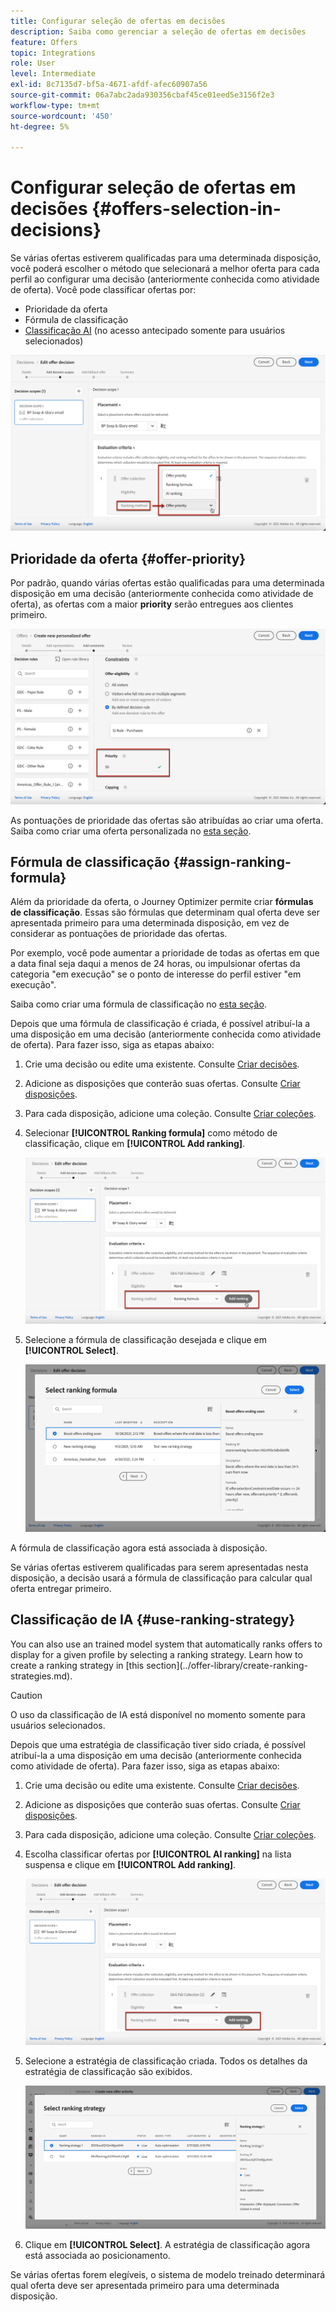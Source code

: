 ```yaml
---
title: Configurar seleção de ofertas em decisões
description: Saiba como gerenciar a seleção de ofertas em decisões
feature: Offers
topic: Integrations
role: User
level: Intermediate
exl-id: 8c7135d7-bf5a-4671-afdf-afec60907a56
source-git-commit: 06a7abc2ada930356cbaf45ce01eed5e3156f2e3
workflow-type: tm+mt
source-wordcount: '450'
ht-degree: 5%

---
```


# Configurar seleção de ofertas em decisões {#offers-selection-in-decisions}

Se várias ofertas estiverem qualificadas para uma determinada disposição, você poderá escolher o método que selecionará a melhor oferta para cada perfil ao configurar uma decisão (anteriormente conhecida como atividade de oferta). Você pode classificar ofertas por:
* Prioridade da oferta
* Fórmula de classificação
* [Classificação AI](#use-ranking-strategy) (no acesso antecipado somente para usuários selecionados)

![](../../assets/offer-rank-by.png)

## Prioridade da oferta {#offer-priority}

Por padrão, quando várias ofertas estão qualificadas para uma determinada disposição em uma decisão (anteriormente conhecida como atividade de oferta), as ofertas com a maior **priority** serão entregues aos clientes primeiro.

![](../../assets/offer-priority.png)

As pontuações de prioridade das ofertas são atribuídas ao criar uma oferta. Saiba como criar uma oferta personalizada no [esta seção](../offer-library/creating-personalized-offers.md).

## Fórmula de classificação {#assign-ranking-formula}

Além da prioridade da oferta, o Journey Optimizer permite criar **fórmulas de classificação**. Essas são fórmulas que determinam qual oferta deve ser apresentada primeiro para uma determinada disposição, em vez de considerar as pontuações de prioridade das ofertas.

Por exemplo, você pode aumentar a prioridade de todas as ofertas em que a data final seja daqui a menos de 24 horas, ou impulsionar ofertas da categoria &quot;em execução&quot; se o ponto de interesse do perfil estiver &quot;em execução&quot;.

Saiba como criar uma fórmula de classificação no [esta seção](../offer-library/create-ranking-formulas.md).

Depois que uma fórmula de classificação é criada, é possível atribuí-la a uma disposição em uma decisão (anteriormente conhecida como atividade de oferta). Para fazer isso, siga as etapas abaixo:

1. Crie uma decisão ou edite uma existente. Consulte [Criar decisões](../offer-activities/create-offer-activities.md).

1. Adicione as disposições que conterão suas ofertas. Consulte [Criar disposições](../offer-library/creating-placements.md).

1. Para cada disposição, adicione uma coleção. Consulte [Criar coleções](../offer-library/creating-collections.md).

1. Selecionar **[!UICONTROL Ranking formula]** como método de classificação, clique em **[!UICONTROL Add ranking]**.

   ![](../../assets/offer-activity-ranking.png)

1. Selecione a fórmula de classificação desejada e clique em **[!UICONTROL Select]**.

   ![](../../assets/ranking-selection.png)

A fórmula de classificação agora está associada à disposição.

Se várias ofertas estiverem qualificadas para serem apresentadas nesta disposição, a decisão usará a fórmula de classificação para calcular qual oferta entregar primeiro.

## Classificação de IA {#use-ranking-strategy}

<!--If you are an [Adobe Experience Platform](https://experienceleague.adobe.com/docs/experience-platform/landing/home.html){target="_blank"} user leveraging the **Offer Decisioning** application service,-->You can also use an trained model system that automatically ranks offers to display for a given profile by selecting a ranking strategy. Learn how to create a ranking strategy in [this section](../offer-library/create-ranking-strategies.md).

>[!CAUTION]
>
>O uso da classificação de IA está disponível no momento somente para usuários selecionados.

Depois que uma estratégia de classificação tiver sido criada, é possível atribuí-la a uma disposição em uma decisão (anteriormente conhecida como atividade de oferta). Para fazer isso, siga as etapas abaixo:

1. Crie uma decisão ou edite uma existente. Consulte [Criar decisões](../offer-activities/create-offer-activities.md).

1. Adicione as disposições que conterão suas ofertas. Consulte [Criar disposições](../offer-library/creating-placements.md).

1. Para cada disposição, adicione uma coleção. Consulte [Criar coleções](../offer-library/creating-collections.md).

1. Escolha classificar ofertas por **[!UICONTROL AI ranking]** na lista suspensa e clique em **[!UICONTROL Add ranking]**.

   ![](../../assets/ranking-selection-ai-ranking.png)

1. Selecione a estratégia de classificação criada. Todos os detalhes da estratégia de classificação são exibidos.

   ![](../../assets/ranking-selection-ai-ranking-selected.png)

1. Clique em **[!UICONTROL Select]**. A estratégia de classificação agora está associada ao posicionamento.

Se várias ofertas forem elegíveis, o sistema de modelo treinado determinará qual oferta deve ser apresentada primeiro para uma determinada disposição.

